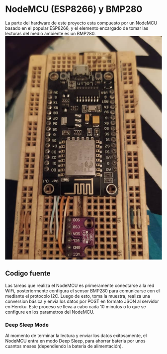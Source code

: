 # NodeMCU (ESP8266) y BMP280 ##
La parte del hardware de este proyecto esta compuesto por un NodeMCU basado en el popular ESP8266, y el elemento encargado de tomar las lecturas del medio ambiente es un BMP280.
![NodeMCU Edge Sensor](iotdevice.jpeg)
## Codigo fuente ##
Las tareas que realiza el NodeMCU es primeramente conectarse a la red WiFi, posteriormente configura el sensor BMP280 para comunicarse con el mediante el protocolo I2C.
Luego de esto, toma la muestra, realiza una conversion básica y envia los datos por POST en formato JSON al servidor en Heroku.
Este proceso se lleva a cabo cada 10 minutos o lo que se configure en los parametros del NodeMCU.
### Deep Sleep Mode ###
Al momento de terminar la lectura y enviar los datos exitosamente, el NodeMCU entra en modo Deep Sleep, para ahorrar bateria por unos cuantos meses (dependiendo la bateria de alimentación).